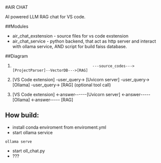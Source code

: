 #AIR CHAT

AI powered LLM RAG chat for VS code.

##Modules

- air_chat_exstension - source files for vs code exstension
- air_chat_service - python backend, that act as http server and interact with ollama service, AND script for build faiss database.

##Diagram

1.                                         ---source_codes--->[ProjectParser]--VectorDB--->[RAG]

2. [VS Code extension] -user_query-> [Uvicorn server] -user_query-> [Ollama] -user_query-> [RAG]
                                                                          (optional tool call)

3. [VS Code extension] <-answer------[Uvicorn server] <-answer----- [Ollama] <-answer----- [RAG]

## How build:
- install conda enviroment from enviroment.yml
- start ollama service
```
ollama serve
```
- start oll_chat.py
- ???